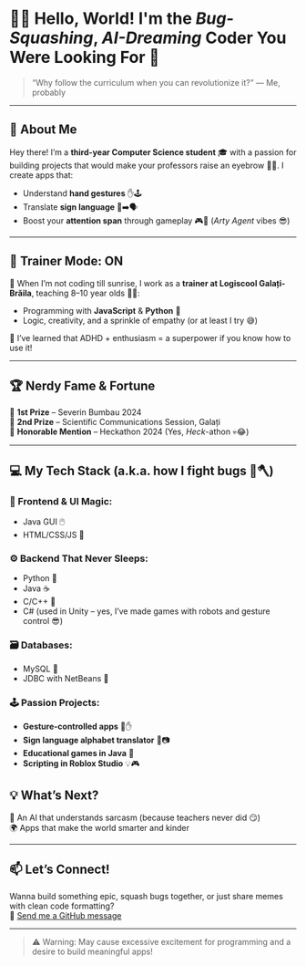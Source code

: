 # 👨‍💻 Hello, World! I'm the *Bug-Squashing*, *AI-Dreaming* Coder You Were Looking For 🚀

> “Why follow the curriculum when you can revolutionize it?” — Me, probably

---

## 👋 About Me

Hey there! I’m a **third-year Computer Science student** 🎓 with a passion for building projects that would make your professors raise an eyebrow 🧐💥. I create apps that:
- Understand **hand gestures** ✋🕹️  
- Translate **sign language** 🤟➡️🗣️  
- Boost your **attention span** through gameplay 🎮🧠 (*Arty Agent* vibes 😎)

---

## 💼 Trainer Mode: ON

🏫 When I’m not coding till sunrise, I work as a **trainer at Logiscool Galați-Brăila**, teaching 8–10 year olds 🧒👧:
- Programming with **JavaScript** & **Python** 🐍  
- Logic, creativity, and a sprinkle of empathy (or at least I try 😅)

🧩 I’ve learned that ADHD + enthusiasm = a superpower if you know how to use it!

---

## 🏆 Nerdy Fame & Fortune

🥇 **1st Prize** – Severin Bumbau 2024  
🥈 **2nd Prize** – Scientific Communications Session, Galați  
🏅 **Honorable Mention** – Heckathon 2024 (Yes, *Heck*-athon 💀😂)

---

## 💻 My Tech Stack (a.k.a. how I fight bugs 🐞🪓)

### 🎨 Frontend & UI Magic:
- Java GUI 🖱️  
- HTML/CSS/JS 💅  

### ⚙️ Backend That Never Sleeps:
- Python 🐍  
- Java ☕  
- C/C++ 🤖  
- C# (used in Unity – yes, I’ve made games with robots and gesture control 😎)

### 🗃️ Databases:
- MySQL 🍚  
- JDBC with NetBeans 🧪

### 🕹️ Passion Projects:
- **Gesture-controlled apps** 🤖✋  
- **Sign language alphabet translator** 🧏📷  
- **Educational games in Java** 👾  
- **Scripting in Roblox Studio** 💡🎮



## 💡 What’s Next?

🔮 An AI that understands sarcasm (because teachers never did 😏)  
🌍 Apps that make the world smarter and kinder

---

## 📫 Let’s Connect!

Wanna build something epic, squash bugs together, or just share memes with clean code formatting?  
💌 [Send me a GitHub message](https://github.com)

---

> ⚠️ Warning: May cause excessive excitement for programming and a desire to build meaningful apps!


<!---
Straciulita/Straciulita is a ✨ special ✨ repository because its `README.md` (this file) appears on your GitHub profile.
You can click the Preview link to take a look at your changes.
--->

